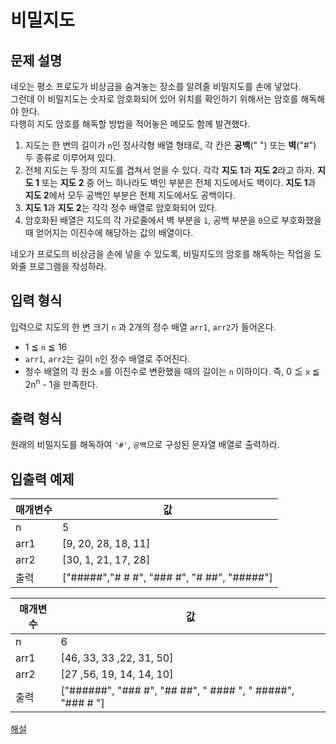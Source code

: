 # 비밀지도


## 문제 설명
네오는 평소 프로도가 비상금을 숨겨놓는 장소를 알려줄 비밀지도를 손에 넣었다.  
그런데 이 비밀지도는 숫자로 암호화되어 있어 위치를 확인하기 위해서는 암호를 해독해야 한다.  
다행히 지도 암호를 해독할 방법을 적어놓은 메모도 함께 발견했다.  

1. 지도는 한 변의 길이가 `n`인 정사각형 배열 형태로, 각 칸은 **공백**(" ") 또는 **벽**("#") 두 종류로 이루어져 있다.  
2. 전체 지도는 두 장의 지도를 겹쳐서 얻을 수 있다. 각각 **지도 1**과 **지도 2**라고 하자. **지도 1** 또는 **지도 2** 중 어느 하나라도 벽인 부분은 전체 지도에서도 벽이다. **지도 1**과 **지도 2**에서 모두 공백인 부분은 전체 지도에서도 공백이다. 
3. **지도 1**과 **지도 2**는 각각 정수 배열로 암호화되어 있다.  
4. 암호화된 배열은 지도의 각 가로줄에서 벽 부분을 `1`, 공백 부분을 `0`으로 부호화했을 때 얻어지는 이진수에 해당하는 값의 배열이다.

네오가 프로도의 비상금을 손에 넣을 수 있도록, 비밀지도의 암호를 해독하는 작업을 도와줄 프로그램을 작성하라.

## 입력 형식
입력으로 지도의 한 변 크기 `n` 과 2개의 정수 배열 `arr1`, `arr2`가 들어온다.

- 1 ≦ `n` ≦ 16
- `arr1`, `arr2`는 길이 `n`인 정수 배열로 주어진다.
- 정수 배열의 각 원소 `x`를 이진수로 변환했을 때의 길이는 `n` 이하이다. 즉, 0 ≦ `x` ≦ 2n<sup>n</sup> - 1을 만족한다.

## 출력 형식
원래의 비밀지도를 해독하여 `'#'`, `공백`으로 구성된 문자열 배열로 출력하라.

## 입출력 예제
매개변수 | 값
--- | ---
n | 5
arr1 | [9, 20, 28, 18, 11]
arr2 | [30, 1, 21, 17, 28]
출력 | ["#####","# # #", "### #", "# ##", "#####"]

매개변수 | 값
--- | ---
n | 6
arr1 | [46, 33, 33 ,22, 31, 50]
arr2 | [27 ,56, 19, 14, 14, 10]
출력 | ["######", "### #", "## ##", " #### ", " #####", "### # "]

[해설](http://tech.kakao.com/2017/09/27/kakao-blind-recruitment-round-1/)
